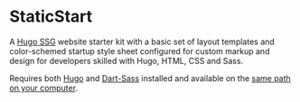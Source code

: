 # StaticStart

A [Hugo SSG](https://gohugo.io/) website starter kit with a basic set of layout templates and color-schemed startup style sheet configured for custom markup and design for developers skilled with Hugo, HTML, CSS and Sass.

Requires both [Hugo](https://gohugo.io/installation/) and [Dart-Sass](https://sass-lang.com/install/) installed and available on the [same path on your computer](https://katiek2.github.io/path-doc/).
